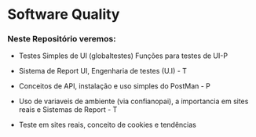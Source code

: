# Software Quality

### Neste Repositório veremos:

- Testes Simples de UI (globaltestes) Funções para testes de UI-P

- Sistema de Report UI, Engenharia de testes (U.I) - T

- Conceitos de API, instalação e uso simples do PostMan - P

- Uso de variaveis de ambiente (via confianopai), a importancia em sites reais e Sistemas de Report - T

- Teste em sites reais, conceito de cookies e tendências
